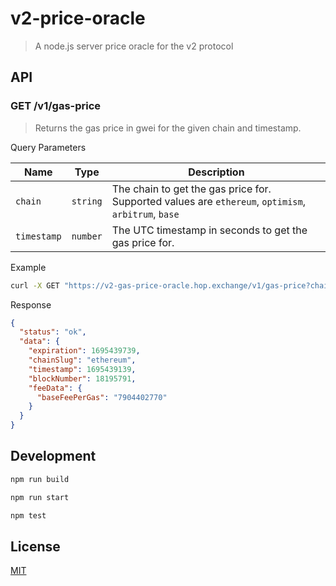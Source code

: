 # v2-price-oracle

> A node.js server price oracle for the v2 protocol

## API

### GET /v1/gas-price

> Returns the gas price in gwei for the given chain and timestamp.

Query Parameters

| Name      | Type     | Description                                                                 |
| --------- | -------- | --------------------------------------------------------------------------- |
| `chain`   | `string` | The chain to get the gas price for. Supported values are `ethereum`, `optimism`, `arbitrum`, `base`         |
| `timestamp` | `number` | The UTC timestamp in seconds to get the gas price for. |

Example

```sh
curl -X GET "https://v2-gas-price-oracle.hop.exchange/v1/gas-price?chain=ethereum&timestamp=1695439134"
```

Response

```json
{
  "status": "ok",
  "data": {
    "expiration": 1695439739,
    "chainSlug": "ethereum",
    "timestamp": 1695439139,
    "blockNumber": 18195791,
    "feeData": {
      "baseFeePerGas": "7904402770"
    }
  }
}
```


## Development

```sh
npm run build
```

```sh
npm run start
```

```sh
npm test
```

## License

[MIT](LICENSE)
